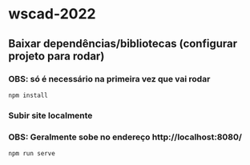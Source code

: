# wscad-2022

## Baixar dependências/bibliotecas (configurar projeto para rodar)
### OBS: só é necessário na primeira vez que vai rodar
```
npm install
```

### Subir site localmente
### OBS: Geralmente sobe no endereço http://localhost:8080/ 
```
npm run serve
```
